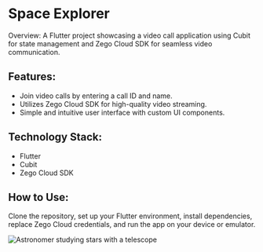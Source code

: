 
# Space Explorer


Overview:
A Flutter project showcasing a video call application using Cubit for state management and Zego Cloud SDK for seamless video communication.

## Features:
- Join video calls by entering a call ID and name.
- Utilizes Zego Cloud SDK for high-quality video streaming.
- Simple and intuitive user interface with custom UI components.
## Technology Stack:
- Flutter
- Cubit
- Zego Cloud SDK
## How to Use:
Clone the repository, set up your Flutter environment, install dependencies, replace Zego Cloud credentials, and run the app on your device or emulator.

![Astronomer studying stars with a telescope](https://github.com/wafaMohamed/vcs/assets/101423134/6da8c294-89ef-4bea-94cc-f4df607e0e3b)
